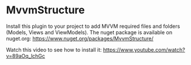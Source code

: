 # MvvmStructure
Install this plugin to your project to add MVVM required files and folders (Models, Views and ViewModels).
The nuget package is available on nuget.org:
https://www.nuget.org/packages/MvvmStructure/

Watch this video to see how to  install it:
https://www.youtube.com/watch?v=89aOq_lchGc
